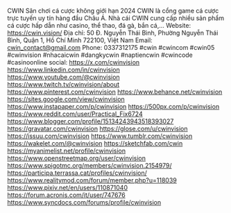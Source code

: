 CWIN Sân chơi cá cược không giới hạn 2024
CWIN là cổng game cá cược trực tuyến uy tín hàng đầu Châu Á. Nhà cái CWIN cung cấp nhiều sản phẩm cá cược hấp dẫn như casino, thể thao, đá gà, bắn cá,... Website: https://cwin.vision/
Địa chỉ: 50 Đ. Nguyễn Thái Bình, Phường Nguyễn Thái Bình, Quận 1, Hồ Chí Minh 722100, Việt Nam
Email: cwin_contact@gmail.com
Phone: 0337312175
#cwin #cwincom #cwin05 #cwinvision #nhacaicwin #dangkycwin #naptiencwin #cwincode #casinoonline social:
https://x.com/cwinvision
https://www.linkedin.com/in/cwinvision
https://www.youtube.com/@cwinvision
https://www.twitch.tv/cwinvision/about
https://www.pinterest.com/cwinvision
https://www.behance.net/cwinvision
https://sites.google.com/view/cwinvision
https://www.instapaper.com/p/cwinvision
https://500px.com/p/cwinvision
https://www.reddit.com/user/Practical_Fix6724
https://www.blogger.com/profile/15134243943518393027
https://gravatar.com/cwinvision
https://glose.com/u/cwinvision
https://issuu.com/cwinvision
https://www.tumblr.com/cwinvision
https://wakelet.com/@cwinvision
https://sketchfab.com/cwin
https://myanimelist.net/profile/cwinvision
https://www.openstreetmap.org/user/cwinvision
https://www.spigotmc.org/members/cwinvision.2154979/
https://participa.terrassa.cat/profiles/cwinvision/
https://www.realitymod.com/forum/member.php?u=118039
https://www.pixiv.net/en/users/110871040
https://forum.acronis.com/it/user/747676
https://www.syncdocs.com/forums/profile/cwinvision